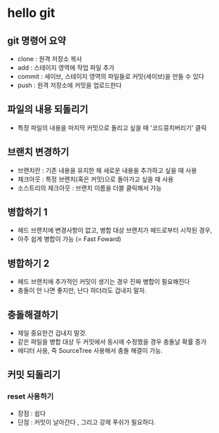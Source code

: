 # hello git

## git 명령어 요약

- clone : 원격 저장소 복사
- add : 스테이지 영역에 작업 파일 추가
- commit : 세이브,  스테이지 영역의 파일들로 커밋(세이브)을 만들 수 있다
- push : 원격 저장소에 커밋을 업로드한다 


## 파일의 내용 되돌리기
- 특정 파일의 내용을 마지막 커밋으로 돌리고 싶을 때 '코드뭉치버리기' 클릭

## 브랜치 변경하기 

- 브랜치란 : 기존 내용을 유지한 채 새로운 내용을 추가하고 싶을 때 사용
- 체크아웃 : 특정 브랜치(혹은 커밋)으로 돌아가고 싶을 때 사용 
- 소스트리의 체크아웃 : 브랜치 이름을 더블 클릭해서 가능 

## 병합하기 1 

- 헤드 브랜치에 변경사항이 없고, 병합 대상 브랜치가 헤드로부터 시작된 경우,
- 아주 쉽게 병합이 가능 (= Fast Foward)

## 병합하기 2 

- 헤드 브랜치에 추가적인 커밋이 생기는 경우 진짜 병합이 필요해진다
- 충돌이 안 나면 좋지만, 난다 하더라도 겁내지 말자. 

## 충돌해결하기

- 제일 중요한건 겁내지 말것.
- 같은 파일을 병합 대상 두 커밋에서 동시에 수정했을 경우 충돌날 확률 증가
- 에디터 사용, 즉 SourceTree 사용해서 충돌 해결이 가능.

## 커밋 되돌리기

### reset 사용하기 

- 장점 : 쉽다
- 단점 : 커밋이 날아간다 , 그리고 강제 푸쉬가 필요하다.
